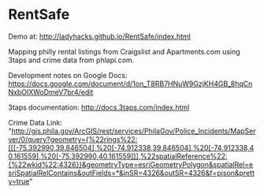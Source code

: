 RentSafe
========

Demo at: http://ladyhacks.github.io/RentSafe/index.html


Mapping philly rental listings from Craigslist and Apartments.com using 3taps and crime data from phlapi.com.


Development notes on Google Docs:
https://docs.google.com/document/d/1on_T8RB7HNuW9GzjKH4GB_8hqCnNxbOIXWoDmeV7br4/edit

3taps documentation: http://docs.3taps.com/index.html

Crime Data Link:
"http://gis.phila.gov/ArcGIS/rest/services/PhilaGov/Police_Incidents/MapServer/0/query?geometry={%22rings%22:[[[-75.392990,39.846504],%20[-74.912338,39.846504],%20[-74.912338,40.161559],%20[-75.392990,40.161559]]],%22spatialReference%22:{%22wkid%22:4326}}&geometryType=esriGeometryPolygon&spatialRel=esriSpatialRelContains&outFields=*&inSR=4326&outSR=4326&f=pjson&pretty=true"
